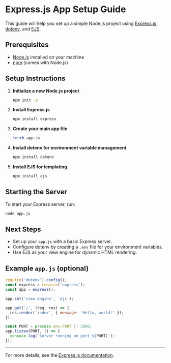 # Express.js App Setup Guide

This guide will help you set up a simple Node.js project using [Express.js](https://expressjs.com/), [dotenv](https://www.npmjs.com/package/dotenv), and [EJS](https://ejs.co/).

## Prerequisites

- [Node.js](https://nodejs.org/) installed on your machine
- [npm](https://www.npmjs.com/) (comes with Node.js)

## Setup Instructions

1. **Initialize a new Node.js project**

   ```bash
   npm init -y
   ```

2. **Install Express.js**

   ```bash
   npm install express
   ```

3. **Create your main app file**

   ```bash
   touch app.js
   ```

4. **Install dotenv for environment variable management**

   ```bash
   npm install dotenv
   ```

5. **Install EJS for templating**

   ```bash
   npm install ejs
   ```

## Starting the Server

To start your Express server, run:

```bash
node app.js
```

## Next Steps

- Set up your `app.js` with a basic Express server.
- Configure dotenv by creating a `.env` file for your environment variables.
- Use EJS as your view engine for dynamic HTML rendering.

## Example `app.js` (optional)

```js
require('dotenv').config();
const express = require('express');
const app = express();

app.set('view engine', 'ejs');

app.get('/', (req, res) => {
  res.render('index', { message: 'Hello, world!' });
});

const PORT = process.env.PORT || 3000;
app.listen(PORT, () => {
  console.log(`Server running on port ${PORT}`);
});
```

---

For more details, see the [Express.js documentation](https://expressjs.com/).